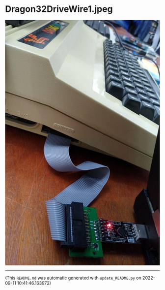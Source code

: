 
# Dragon32DriveWire1.jpeg

![Dragon32DriveWire1.jpeg](https://raw.githubusercontent.com/jedie/jedie.github.io/master/screenshots/DwLoadServer/Dragon32DriveWire1.jpeg "Dragon32DriveWire1.jpeg")

----
(This `README.md` was automatic generated with `update_README.py` on 2022-09-11 10:41:46.163972)
